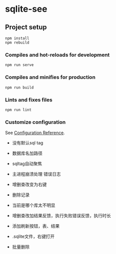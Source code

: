 # sqlite-see

## Project setup
```
npm install
npm rebuild
```

### Compiles and hot-reloads for development
```
npm run serve
```

### Compiles and minifies for production
```
npm run build
```

### Lints and fixes files
```
npm run lint
```

### Customize configuration
See [Configuration Reference](https://cli.vuejs.org/config/).


+ 没有默认sql tag
+ 数据库名加路径
+ sqltag自动聚焦
+ 主进程崩溃处理
  错误日志
+ 增删查改变为右键

+ 删除记录
+ 当前是哪个库太不明显
+ 增删查改加结果反馈，执行失败错误反馈，执行时长
+ 添加刷新按钮，表、结果

+ .sqlite文件，右键打开

- 批量删除




